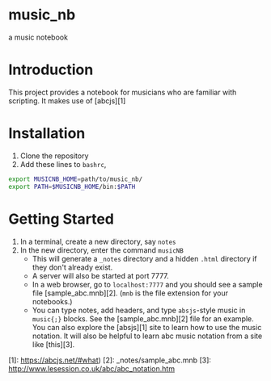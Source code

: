 # music_nb
a music notebook

# Introduction
This project provides a notebook for musicians who are familiar with scripting.
It makes use of [abcjs][1]


# Installation

1. Clone the repository
2. Add these lines to `bashrc`, 

```bash
export MUSICNB_HOME=path/to/music_nb/
export PATH=$MUSICNB_HOME/bin:$PATH
```

# Getting Started

1. In a terminal, create a new directory, say `notes`
2. In the new directory, enter the command `musicNB`
    - This will generate a `_notes` directory and a hidden `.html` directory
      if they don't already exist. 
    - A server will also be started at port 7777.
    - In a web browser, go to `localhost:7777` and you should see a sample file [sample_abc.mnb][2]. (`mnb` is the file extension for your notebooks.)
    - You can type notes, add headers, and type `absjs`-style music in `music{;}` blocks. See the [sample_abc.mnb][2] file for an example. You can also explore the [absjs][1] site to learn how to use the music notation. It will also be helpful to learn abc music notation from a site like [this][3].

[1]: https://abcjs.net/#what)
[2]: _notes/sample_abc.mnb
[3]: http://www.lesession.co.uk/abc/abc_notation.htm
